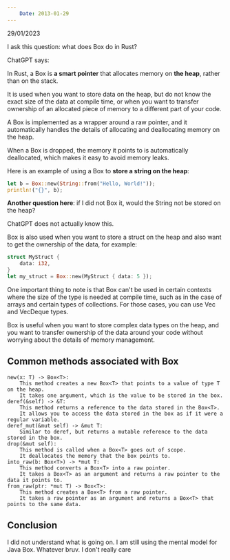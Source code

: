 ```yaml
---
    Date: 2013-01-29
---
```


29/01/2023

I ask this question: what does Box<T> do in Rust?

ChatGPT says:

In Rust, a Box<T> is **a smart pointer** that allocates memory on **the heap**, rather than on the stack.

It is used when you want to store data on the heap, 
but do not know the exact size of the data at compile time, 
or when you want to transfer ownership of an allocated piece of memory to a different part of your code.

A Box<T> is implemented as a wrapper around a raw pointer, 
and it automatically handles the details of allocating and deallocating memory on the heap. 


When a Box<T> is dropped, the memory it points to is automatically deallocated, 
which makes it easy to avoid memory leaks.

Here is an example of using a Box<T> to **store a string on the heap**:

```Rust
let b = Box::new(String::from("Hello, World!"));
println!("{}", b);
```
**Another question here**: if I did not Box it, would the String not be stored on the heap?

ChatGPT does not actually know this.

Box<T> is also used when you want to store a struct on the heap 
and also want to get the ownership of the data, for example:

```Rust
struct MyStruct {
    data: i32,
}
let my_struct = Box::new(MyStruct { data: 5 });
```
One important thing to note is that Box<T> can't be used 
in certain contexts where the size of the type is needed at compile time, 
such as in the case of arrays and certain types of collections. 
For those cases, you can use Vec<T> and VecDeque<T> types.

Box<T> is useful when you want to store complex data types on the heap, 
and you want to transfer ownership of the data around your code 
without worrying about the details of memory management.

## Common methods associated with Box<T>
    new(x: T) -> Box<T>: 
        This method creates a new Box<T> that points to a value of type T on the heap. 
        It takes one argument, which is the value to be stored in the box.
    deref(&self) -> &T: 
        This method returns a reference to the data stored in the Box<T>. 
        It allows you to access the data stored in the box as if it were a regular variable.
    deref_mut(&mut self) -> &mut T: 
        Similar to deref, but returns a mutable reference to the data stored in the box.
    drop(&mut self): 
        This method is called when a Box<T> goes out of scope. 
        It deallocates the memory that the box points to.
    into_raw(b: Box<T>) -> *mut T: 
        This method converts a Box<T> into a raw pointer. 
        It takes a Box<T> as an argument and returns a raw pointer to the data it points to.
    from_raw(ptr: *mut T) -> Box<T>: 
        This method creates a Box<T> from a raw pointer. 
        It takes a raw pointer as an argument and returns a Box<T> that points to the same data.
## Conclusion
I did not understand what is going on. I am still using the mental model for Java Box. Whatever bruv. I don't really care